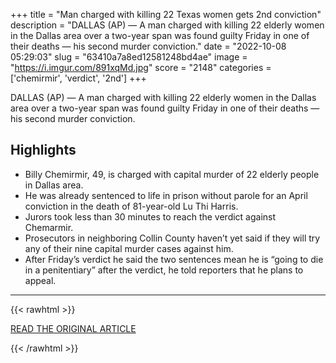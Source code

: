 +++
title = "Man charged with killing 22 Texas women gets 2nd conviction"
description = "DALLAS (AP) — A man charged with killing 22 elderly women in the Dallas area over a two-year span was found guilty Friday in one of their deaths — his second murder conviction."
date = "2022-10-08 05:29:03"
slug = "63410a7a8ed12581248bd4ae"
image = "https://i.imgur.com/891xqMd.jpg"
score = "2148"
categories = ['chemirmir', 'verdict', '2nd']
+++

DALLAS (AP) — A man charged with killing 22 elderly women in the Dallas area over a two-year span was found guilty Friday in one of their deaths — his second murder conviction.

## Highlights

- Billy Chemirmir, 49, is charged with capital murder of 22 elderly people in Dallas area.
- He was already sentenced to life in prison without parole for an April conviction in the death of 81-year-old Lu Thi Harris.
- Jurors took less than 30 minutes to reach the verdict against Chemarmir.
- Prosecutors in neighboring Collin County haven’t yet said if they will try any of their nine capital murder cases against him.
- After Friday’s verdict he said the two sentences mean he is “going to die in a penitentiary” after the verdict, he told reporters that he plans to appeal.

---

{{< rawhtml >}}
  <p class="article-category">
    <a target="_blank" href="https://apnews.com/article/texas-dallas-b197aed5b3ba732604dd112e453791c8">READ THE ORIGINAL ARTICLE</a>
  </p>
{{< /rawhtml >}}
